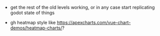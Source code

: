 - get the rest of the old levels working, or in any case start replicating godot state of things


- gh heatmap style like https://apexcharts.com/vue-chart-demos/heatmap-charts/?